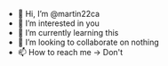 - 👋 Hi, I’m @martin22ca
- 👀 I’m interested in you
- 🌱 I’m currently learning this
- 💞️ I’m looking to collaborate on nothing
- 📫 How to reach me -> Don't

<!---
martin22ca/martin22ca is a ✨ special ✨ repository because its `README.md` (this file) appears on your GitHub profile.
You can click the Preview link to take a look at your changes.
--->

